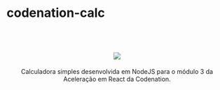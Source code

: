 # codenation-calc

<h1 align="center">
  <br />
  <img src="https://img.shields.io/badge/backend-nodejs-brightgreen">
<br />
</h1>

<p align="center">
Calculadora simples desenvolvida em NodeJS para o módulo 3 da Aceleração em React da Codenation.
</p>
